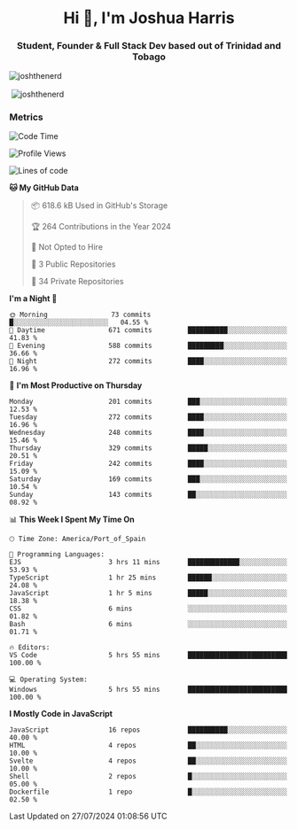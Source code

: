 <h1 align="center">Hi 👋, I'm Joshua Harris</h1>
<h3 align="center">Student, Founder & Full Stack Dev based out of Trinidad and Tobago</h3>

<p align="left"> <img src="https://komarev.com/ghpvc/?username=JoshTheDeveloperr" alt="joshthenerd" /> </p>

<p>&nbsp;<img align="center" src="https://github-readme-stats.vercel.app/api?username=JoshTheDeveloperr&show_icons=true&count_private=true" alt="joshthenerd" /></p>

### Metrics

<!--START_SECTION:waka-->
![Code Time](http://img.shields.io/badge/Code%20Time-864%20hrs%2041%20mins-blue)

![Profile Views](http://img.shields.io/badge/Profile%20Views-10-blue)

![Lines of code](https://img.shields.io/badge/From%20Hello%20World%20I%27ve%20Written-3.4%20million%20lines%20of%20code-blue)

**🐱 My GitHub Data** 

> 📦 618.6 kB Used in GitHub's Storage 
 > 
> 🏆 264 Contributions in the Year 2024
 > 
> 🚫 Not Opted to Hire
 > 
> 📜 3 Public Repositories 
 > 
> 🔑 34 Private Repositories 
 > 
**I'm a Night 🦉** 

```text
🌞 Morning                73 commits          █░░░░░░░░░░░░░░░░░░░░░░░░   04.55 % 
🌆 Daytime                671 commits         ██████████░░░░░░░░░░░░░░░   41.83 % 
🌃 Evening                588 commits         █████████░░░░░░░░░░░░░░░░   36.66 % 
🌙 Night                  272 commits         ████░░░░░░░░░░░░░░░░░░░░░   16.96 % 
```
📅 **I'm Most Productive on Thursday** 

```text
Monday                   201 commits         ███░░░░░░░░░░░░░░░░░░░░░░   12.53 % 
Tuesday                  272 commits         ████░░░░░░░░░░░░░░░░░░░░░   16.96 % 
Wednesday                248 commits         ████░░░░░░░░░░░░░░░░░░░░░   15.46 % 
Thursday                 329 commits         █████░░░░░░░░░░░░░░░░░░░░   20.51 % 
Friday                   242 commits         ████░░░░░░░░░░░░░░░░░░░░░   15.09 % 
Saturday                 169 commits         ███░░░░░░░░░░░░░░░░░░░░░░   10.54 % 
Sunday                   143 commits         ██░░░░░░░░░░░░░░░░░░░░░░░   08.92 % 
```


📊 **This Week I Spent My Time On** 

```text
🕑︎ Time Zone: America/Port_of_Spain

💬 Programming Languages: 
EJS                      3 hrs 11 mins       █████████████░░░░░░░░░░░░   53.93 % 
TypeScript               1 hr 25 mins        ██████░░░░░░░░░░░░░░░░░░░   24.08 % 
JavaScript               1 hr 5 mins         █████░░░░░░░░░░░░░░░░░░░░   18.38 % 
CSS                      6 mins              ░░░░░░░░░░░░░░░░░░░░░░░░░   01.82 % 
Bash                     6 mins              ░░░░░░░░░░░░░░░░░░░░░░░░░   01.71 % 

🔥 Editors: 
VS Code                  5 hrs 55 mins       █████████████████████████   100.00 % 

💻 Operating System: 
Windows                  5 hrs 55 mins       █████████████████████████   100.00 % 
```

**I Mostly Code in JavaScript** 

```text
JavaScript               16 repos            ██████████░░░░░░░░░░░░░░░   40.00 % 
HTML                     4 repos             ██░░░░░░░░░░░░░░░░░░░░░░░   10.00 % 
Svelte                   4 repos             ██░░░░░░░░░░░░░░░░░░░░░░░   10.00 % 
Shell                    2 repos             █░░░░░░░░░░░░░░░░░░░░░░░░   05.00 % 
Dockerfile               1 repo              █░░░░░░░░░░░░░░░░░░░░░░░░   02.50 % 
```




 Last Updated on 27/07/2024 01:08:56 UTC
<!--END_SECTION:waka-->

